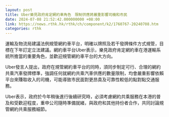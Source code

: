 ```yaml
---
layout: post
title: Uber樂見政府肯定網約車角色　限制供應將嚴重影響司機和市民
date: 2024-07-08 21:52:42.000000000 +08:00
link: https://news.rthk.hk/rthk/ch/component/k2/1760767-20240708.htm
categories: rthk
---
```


運輸及物流局建議法例規管網約車平台，明確以牌照及若干發牌條件方式規管，目標在下年訂定立法建議。網約車平台Uber表示，樂見政府肯定網約車在港運輸系統所擔當的重要角色，並歡迎規管網約車平台的大方向。

Uber發言人提出，政府在規管網約車平台的同時，須同步制定可行、合理的網約共乘汽車發牌標準，強調任何就網約共乘汽車供應的數量限制，均會嚴重影響依賴平台來賺取收入的司機，可能導致市民面對更昂貴及可靠性較低的點對點交通服務。

Uber表示，政府於今年稍後進行後續研究時，必須考慮網約共乘服務在本港的普及和受歡迎程度，重申公司隨時準備就緒，與政府和其他持份者合作，共同討論規管網約共乘服務細節。
